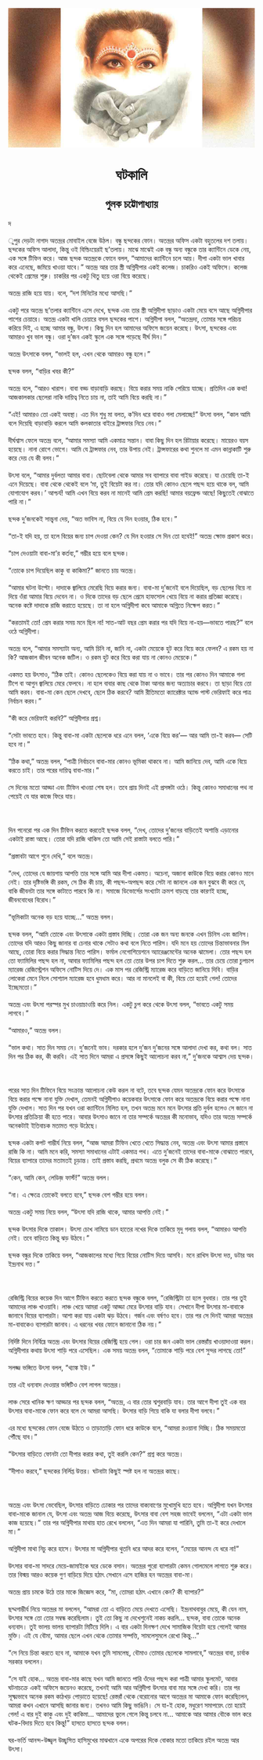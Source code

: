 <div align=center> <img src="../../metadata/images/rabibasariya/short-story:-ঘটকালি.jpg" align="center" ></div>
<h1 align=center> ঘটকালি</h1>
<h2 align=center>পুলক চট্টোপাধ্যায়</h2>
দ<br> <br>ুপুর দেড়টা নাগাদ অতন্দ্রর মোবাইল বেজে উঠল। বন্ধু ছন্দকের ফোন। অতন্দ্রর অফিস একটা বহুতলের দশ তলায়। ছন্দকের অফিস আলাদা, কিন্তু ওই বিল্ডিংয়েরই ছ’তলায়। মাঝে মাঝেই এক বন্ধু অন্য বন্ধুকে তার ক্যান্টিনে ডেকে নেয়, এক সঙ্গে টিফিন করে। আজ ছন্দক অতন্দ্রকে ফোনে বলল, “আমাদের ক্যান্টিনে চলে আয়। দীপা একটা ভাল খাবার করে এনেছে, জমিয়ে খাওয়া যাবে।” অতন্দ্র আর তার স্ত্রী অগ্নিদীপার একই কলেজ। চাকরিও একই অফিসে। কলেজ থেকেই প্রেমের শুরু। চাকরির পর একটু থিতু হয়ে ওরা বিয়ে করেছে।<br> <br>অতন্দ্র রাজি হয়ে যায়। বলে, “দশ মিনিটের মধ্যে আসছি।”<br> <br>একটু পরে অতন্দ্র ছ’তলার ক্যান্টিনে এসে দেখে, ছন্দক এবং তার স্ত্রী অগ্নিদীপা ছাড়াও একটা মেয়ে বসে আছে অগ্নিদীপার পাশের চেয়ারে। অতন্দ্র একটা খালি চেয়ারে বসল ছন্দকের পাশে। অগ্নিদীপা বলল, “অতন্দ্রদা, তোমার সঙ্গে পরিচয় করিয়ে দিই, এ হচ্ছে আমার বন্ধু, উৎসা। কিছু দিন হল আমাদের অফিসে জয়েন করেছে। উৎসা, ছন্দকের এবং আমারও খুব ভাল বন্ধু। ওরা দু’জন একই স্কুলে এক সঙ্গে পড়েছে দীর্ঘ দিন।”<br> <br>অতন্দ্র উৎসাকে বলল, “ভালই হল, এখন থেকে আমারও বন্ধু হলে।”<br> <br>ছন্দক বলল, “বাড়ির খবর কী?”<br> <br>অতন্দ্র বলে, “আরও খারাপ। বাবা বড্ড বাড়াবাড়ি করছে। বিয়ে করার সময় নাকি পেরিয়ে যাচ্ছে। প্রতিদিন এক কথা! আজকালকার ছেলেরা নাকি দায়িত্ব নিতে চায় না, তাই আমি বিয়ে করছি না।”<br> <br>“এই! আমারও তো একই অবস্থা। এত দিন শুধু মা বলত, ক’দিন ধরে বাবাও গলা মেলাচ্ছে!” উৎসা বলল, “কাল আমি বলে দিয়েছি বাড়াবাড়ি করলে আমি কলকাতার বাইরে ট্রান্সফার নিয়ে নেব।”<br> <br>দীর্ঘশ্বাস ফেলে অতন্দ্র বলে, “আমার সমস্যা আমি একমাত্র সন্তান। বাবা কিছু দিন হল রিটায়ার করেছে। মায়েরও বয়স হয়েছে। নানা রোগে ভোগে। আমি যে ট্রান্সফার নেব, তার উপায় নেই। ট্রান্সফারের কথা শুনলে মা এমন কান্নাকাটি শুরু করে দেয় যে কী বলব।”<br> <br>উৎসা বলে, “আমার দুর্বলতা আমার বাবা। ছোটবেলা থেকে আমার সব ব্যাপারে বাবা গাইড করেছে। যা চেয়েছি তা-ই এনে দিয়েছে। বাবা থেকে থেকেই বলে ‘মা, তুই বিয়েটা কর না। তোর যদি কোনও ছেলে পছন্দ হয়ে থাকে বল, আমি যোগাযোগ করব।’ আশ্চর্য! আমি এখন বিয়ে করব না মানেই আমি প্রেম করছি! আমার বয়ফ্রেন্ড আছে! কিছুতেই বোঝাতে পারি না।”<br> <br>ছন্দক দু’জনকেই সান্ত্বনা দেয়, “অত ভাবিস না, বিয়ে যে দিন হওয়ার, ঠিক হবে।”<br> <br>“তা-ই যদি হয়, তা হলে বিয়ের জন্য চাপ দেওয়া কেন? যে দিন হওয়ার সে দিন তো হবেই!” অতন্দ্র ক্ষোভ প্রকাশ করে।<br> <br>“চাপ দেওয়াটা বাবা-মা’র কর্তব্য,” গম্ভীর হয়ে বলে ছন্দক।<br> <br>“তোকে চাপ দিয়েছিল কাকু বা কাকিমা?” জানতে চায় অতন্দ্র।<br> <br>“আমার ঘটনা উল্টো। দাদাকে জ্বালিয়ে মেরেছি বিয়ে করার জন্য। বাবা-মা দু’জনেই বলে দিয়েছিল, বড় ছেলের বিয়ে না দিয়ে ওঁরা আমার বিয়ে দেবেন না। ও দিকে তাদের বড় ছেলে প্রেমে হাফসোল খেয়ে বিয়ে না করার প্রতিজ্ঞা করেছে। অনেক কষ্টে দাদাকে রাজি করাতে হয়েছে। তা না হলে অগ্নিদীপা কবে আমাকে অগ্নিতে নিক্ষেপ করত।”<br> <br>“করতামই তো! প্রেম করার সময় মনে ছিল না! সাত-আট বছর প্রেম করার পর যদি বিয়ে না-হয়—ভাবতে পারছ?” বলে ওঠে অগ্নিদীপা।<br> <br>অতন্দ্র বলে, “আমার সমস্যাটা অন্য, আমি চিনি না, জানি না, একটা মেয়েকে হুট করে বিয়ে করে ফেলব? এ রকম হয় না কি? আজকাল জীবন অনেক জটিল। ও রকম হুট করে বিয়ে করা যায় না কোনও মেয়েকে।”<br> <br>একমত হয় উৎসাও, “ঠিক তাই। কোনও ছেলেকেও  বিয়ে করা যায় না ও ভাবে। তার পর কোনও দিন আমাকে গলা টিপে বা আগুন জ্বালিয়ে মেরে ফেলবে। না হলে বাবার কাছ থেকে টাকা আনার জন্য অত্যাচার করবে। তা ছাড়া বিয়ে তো আমি করব। বাবা-মা কেন ছেলে দেখবে, ছেলে ঠিক করবে? আমি রীতিমতো ক্যারেক্টার অ্যান্ড পাস্ট ভেরিফাই করে পাত্র নির্বাচন করব।”<br> <br>“কী করে ভেরিফাই করবি?” অগ্নিদীপার প্রশ্ন।<br> <br>“সেটা ভাবতে হবে। কিন্তু বাবা-মা একটা ছেলেকে ধরে এনে বলল, ‘একে বিয়ে কর’— আর আমি তা-ই করব— সেটি হবে না।”<br> <br>“ঠিক কথা,” অতন্দ্র বলল, “পাত্রী নির্বাচনে বাবা-মার কোনও ভূমিকা থাকবে না। আমি জানিয়ে দেব, আমি একে বিয়ে করতে চাই। তার পরের দায়িত্ব বাবা-মার।”<br> <br>সে দিনের মতো আড্ডা এবং টিফিন খাওয়া শেষ হল। তবে প্রায় দিনই এই প্রসঙ্গটা ওঠে। কিন্তু কোনও সমাধানের পথ না পেয়েই যে যার কাজে ফিরে যায়।<br> <br><br> <br>দিন পনেরো পর এক দিন টিফিন করতে করতেই ছন্দক বলল, “দেখ, তোদের দু’জনের বাড়িতেই অশান্তি এড়ানোর একটাই রাস্তা আছে। তোরা যদি রাজি থাকিস তো আমি সেই রাস্তাটা বলতে পারি।”<br> <br>“প্রস্তাবটা আগে শুনে দেখি,” বলে অতন্দ্র।<br> <br>“দেখ, তোদের যে জায়গায় আপত্তি তার সঙ্গে আমি আর দীপা একমত। অচেনা, অজানা কাউকে বিয়ে করার কোনও মানে নেই। তার দৃষ্টিভঙ্গি কী রকম, সে ঠিক কী চায়, কী পছন্দ-অপছন্দ করে সেটা না জানলে এক জন বুঝবে কী করে যে, বাকি জীবনটা তার সঙ্গে কাটাতে পারবে কি না। সমাজে ডিভোর্সের সংখ্যাটা ক্রমশ বাড়ছে তার কারণই হচ্ছে, জীবনবোধের বিরোধ।”<br> <br>“ভূমিকাটা অনেক বড় হয়ে যাচ্ছে...” অতন্দ্র বলল।<br> <br>ছন্দক বলল, “আমি তোকে এবং উৎসাকে একটা প্রস্তাব দিচ্ছি। তোরা এক জন অন্য জনকে এখন চিনিস এবং জানিস। তোদের যদি আরও কিছু জানার বা চেনার থাকে সেটাও কথা বলে নিতে পারিস। যদি মনে হয় তোদের চিন্তাভাবনার মিল আছে, তোরা বিয়ে করার সিদ্ধান্ত নিতে পারিস। ফর্মাল নেগোশিয়েশনে অ্যারেঞ্জমেন্টের অনেক ঝামেলা। তোর পছন্দ হল তো ফ্যামিলির পছন্দ হল না, আবার ফ্যামিলির পছন্দ হল তো তোর উপর চাপ দিতে শুরু করল... তার চেয়ে তোরা চুপচাপ ম্যারেজ রেজিস্ট্রেশন অফিসে নোটিস দিয়ে দে। এক মাস পর রেজিস্ট্রি ম্যারেজ করে বাড়িতে জানিয়ে দিবি। বাড়ির লোকেরা মেনে নিলে সোশ্যাল ম্যারেজ হবে ধুমধাম করে। আর না মানলেই বা কী, বিয়ে তো হয়েই গেল! তোদের ইচ্ছেমতো।”<br> <br>অতন্দ্র এবং উৎসা পরস্পর মুখ চাওয়াচাওয়ি করে নিল। একটু চুপ করে থেকে উৎসা বলল, “ভাবতে একটু সময় লাগবে।”<br> <br>“আমারও,” অতন্দ্র বলল।<br> <br>“ভাল কথা। সাত দিন সময় নে। দু’জনেই ভাব। দরকার হলে দু’জন দু’জনের সঙ্গে আলাদা দেখা কর, কথা বল। সাত দিন পর ঠিক কর, কী করবি। এই সাত দিনে আমরা এ প্রসঙ্গে কিছুই আলোচনা করব না,” দু’জনকে আশ্বাস দেয় ছন্দক।<br> <br><br> <br>পরের সাত দিন টিফিনে বিয়ে সংক্রান্ত আলোচনা কেউ করল না বটে, তবে ছন্দক যেমন অতন্দ্রকে ফোন করে উৎসাকে বিয়ে করার পক্ষে নানা যুক্তি দেখাল, তেমনই অগ্নিদীপাও কয়েকবার উৎসাকে ফোন করে অতন্দ্রকে বিয়ে করার পক্ষে নানা যুক্তি দেখাল। সাত দিন পর যখন ওরা ক্যান্টিনে মিলিত হল, তখন অতন্দ্র মনে মনে উৎসার প্রতি দুর্বল হলেও সে জানে না উৎসার প্রতিক্রিয়া কী হতে পারে। আবার উৎসাও জানে না তার সম্পর্কে অতন্দ্রর কী মনোভাব, যদিও তার অতন্দ্র সম্পর্কে অনেকটাই ইতিবাচক মতামত গড়ে উঠেছে।<br> <br>ছন্দক একটা কপট গাম্ভীর্য নিয়ে বলল, “আজ আমরা টিফিন খেতে খেতে সিদ্ধান্ত নেব, অতন্দ্র এবং উৎসা আমার প্রস্তাবে রাজি কি না। আমি মনে করি, সমস্যা সমাধানের এটাই একমাত্র পথ। এতে দু’জনেই তাদের বাবা-মাকে বোঝাতে পারবে, বিয়ের ব্যাপারে তাদের মতামতই চূড়ান্ত। তাই প্রস্তাব করছি, প্রথমে অতন্দ্র বলুক সে কী ঠিক করেছে।”<br> <br>“কেন, আমি কেন, লেডিজ় ফার্স্ট!” অতন্দ্র বলল।<br> <br>“না। এ ক্ষেত্রে তোকেই বলতে হবে,” ছন্দক বেশ গম্ভীর হয়ে বলল।<br> <br>অতন্দ্র একটু সময় নিয়ে বলল, “উৎসা যদি রাজি থাকে, আমার আপত্তি নেই।”<br> <br>ছন্দক উৎসার দিকে তাকাল। উৎসা চোখ নামিয়ে ডান হাতের নখের দিকে তাকিয়ে মৃদু গলায়  বলল, “আমারও আপত্তি নেই। তবে বাড়িতে কিন্তু ঝড় উঠবে।”<br> <br>ছন্দক বন্ধুর দিকে তাকিয়ে বলল, “আজকালের মধ্যে গিয়ে বিয়ের নোটিস দিয়ে আসবি। মনে রাখিস উৎসা দত্ত, ডটার অব ইন্দ্রনাথ দত্ত।”<br> <br><br> <br>রেজিস্ট্রি বিয়ের কয়েক দিন আগে টিফিন করতে করতে ছন্দক বন্ধুকে বলল, “রেজিস্ট্রিটা তা হলে বুধবার। তার পর তুই আমাদের লাঞ্চ খাওয়াবি। লাঞ্চ খেয়ে আমরা একটু আড্ডা মেরে উৎসার বাড়ি যাব। সেখানে দীপা উৎসার মা-বাবাকে জানাবে বিয়ের ব্যাপারটা। আশা করা যায় একটা ঝড় উঠবে। গর্জন এবং বর্ষণও হবে। তার পর সে দিনই আমরা অতন্দ্রর মা-বাবাকেও ব্যাপারটা জানাব। এ ধরনের খবর ফোনে জানানো ঠিক নয়।”<br> <br>নির্দিষ্ট দিনে নির্বিঘ্নে অতন্দ্র এবং উৎসার বিয়ের রেজিস্ট্রি হয়ে গেল। ওরা চার জন একটা ভাল রেস্তরাঁয় খাওয়াদাওয়া করল। অগ্নিদীপার কথায় উৎসা শাড়ি পরে এসেছিল। এক সময় অতন্দ্র বলল, “তোমাকে শাড়ি পরে বেশ সুন্দর লাগছে তো!”<br> <br>সলজ্জ ভঙ্গিতে উৎসা বলল, “থ্যাঙ্ক ইউ।”<br> <br>তার এই ধন্যবাদ দেওয়ার ভঙ্গিটিও বেশ লাগল অতন্দ্রর।<br> <br>লাঞ্চ সেরে খানিক ক্ষণ আড্ডার পর ছন্দক বলল, “অতন্দ্র, এ বার তোর শ্বশুরবাড়ি যাব। তার আগে দীপা তুই এক বার উৎসার বাবা-মাকে ফোন করে বলে দে আমরা আসছি। উৎসার বাড়ি গিয়ে বাকি যা বলার দীপা বলবে।”<br> <br>এর মধ্যে ছন্দকের ফোন বেজে উঠতে ও তাড়াতাড়ি ফোন ধরে কাউকে বলে, “আমরা রওয়ানা দিচ্ছি। ঠিক সময়মতো পৌঁছে যাব।”<br> <br>“উৎসার বাড়িতে ফোনটা তো দীপার করার কথা, তুই করলি কেন?” প্রশ্ন করে অতন্দ্র।<br> <br>“দীপাও করবে,” ছন্দকের নির্লিপ্ত উত্তর। ঘটনাটা কিছুই স্পষ্ট হল না অতন্দ্রর কাছে।<br> <br><br> <br>অতন্দ্র এবং উৎসা ভেবেছিল, উৎসার বাড়িতে ঢোকার পর তাদের বাক্যবাণের মুখোমুখি হতে হবে। অগ্নিদীপা যখন উৎসার বাবা-মাকে জানাল যে, উৎসা এবং অতন্দ্র আজ বিয়ে করেছে, উৎসার বাবা বেশ সহজ ভাবেই বললেন, “এটা একটা ভাল কাজ হয়েছে।” তার পর অগ্নিদীপার মাথায় হাত রেখে বললেন, “এত দিন আমরা যা পারিনি, তুমি তা-ই করে দেখালে মা।”<br> <br>অগ্নিদীপা মাথা নিচু করে হাসে। উৎসার মা অগ্নিদীপার থুতনি ধরে আদর করে বলেন, “মেয়ের আনন্দ যে ধরে না!”<br> <br>উৎসার বাবা-মা সাদরে মেয়ে-জামাইকে ঘরে ডেকে বসান। অতন্দ্রর পুরো ব্যাপারটা কেমন গোলমেলে লাগতে শুরু করে। তার বিস্ময় আরও কয়েক গুণ বাড়িয়ে দিয়ে হঠাৎ সেখানে এসে হাজির হন অতন্দ্রর বাবা-মা।<br> <br>অতন্দ্র প্রায় চমকে উঠে তার মাকে জিজ্ঞেস করে, “মা, তোমরা হঠাৎ এখানে কেন? কী ব্যাপার?”<br> <br>ছদ্মগাম্ভীর্য নিয়ে অতন্দ্রর মা বললেন, “আমরা তো এ বাড়িতে মেয়ে দেখতে এসেছি। ইন্দ্রনাথবাবুর মেয়ে, কী যেন নাম, উৎসার সঙ্গে তো তোর সম্বন্ধ করেছিলাম। তুই তো কিছু না দেখেশুনেই নাকচ করলি... ছন্দক, বাবা তোকে অনেক ধন্যবাদ। তুই ভালয় ভালয় ব্যাপারটা মিটিয়ে দিলি। এ বার একটা দিনক্ষণ দেখে সামাজিক বিয়েটা হয়ে গেলেই আমার মুক্তি। এই যে বৌমা, আমার ছেলে এখন থেকে তোমার সম্পত্তি, সামলেসুমলে রেখো কিন্তু...”<br> <br>“সে নিয়ে চিন্তা করতে হবে না, আমাকে যখন তুমি সামলেছ, বৌমাও তোমার ছেলেকে সামলাবে,” অতন্দ্রর বাবা, চার্বাক সরকার বললেন।<br> <br>“সে যাই হোক... অতন্দ্র বাবা-মার কাছে যখন আমি জানতে পারি ওঁদের পছন্দ করা পাত্রী আমার স্কুলমেট, আবার ঘটনাচক্রে একই অফিসে জয়েনও করেছে, তখনই আমি আর অগ্নিদীপা উৎসার বাবা মার সঙ্গে দেখা করি। তার পর সূক্ষ্মভাবে অনেক রকম কাঠখড় পোড়াতে হয়েছে! রেস্তরাঁ থেকে বেরোনোর আগে অতন্দ্রর মা আমাকে ফোন করেছিলেন, আমরা কখন এখানে আসছি জানার জন্য। তখনও আমি কিছু ভাঙিনি। সে যা-ই হোক, মধুরেণ সমাপয়েৎ তো হয়েই গেল! এ বার দুই কাকু এবং দুই কাকিমা... আমাদের ভুলে গেলে কিন্তু চলবে না... আমাকে আর আমার বৌকে ভাল করে ঘটক-বিদায় দিতে হবে কিন্তু!” হাসতে হাসতে ছন্দক বলল।<br> <br>ঘর-ভর্তি আনন্দ-উজ্জ্বল উচ্ছ্বসিত হাসিমুখের মাঝখানে একে অপরের দিকে বোকার মতো তাকিয়ে রইল অতন্দ্র আর উৎসা।